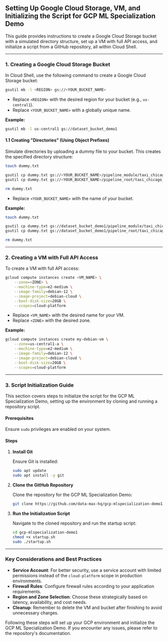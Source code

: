 ## Setting Up Google Cloud Storage, VM, and Initializing the Script for GCP ML Specialization Demo

This guide provides instructions to create a Google Cloud Storage bucket with a simulated directory structure, set up a VM with full API access, and initialize a script from a GitHub repository, all within Cloud Shell.

---

### 1. Creating a Google Cloud Storage Bucket

In Cloud Shell, use the following command to create a Google Cloud Storage bucket:

```bash
gsutil mb -l <REGION> gs://<YOUR_BUCKET_NAME>
```

* Replace `<REGION>` with the desired region for your bucket (e.g., `us-central1`).
* Replace `<YOUR_BUCKET_NAME>` with a globally unique name.

**Example:**

```bash
gsutil mb -l us-central1 gs://dataset_bucket_demo1
```

#### 1.1 Creating "Directories" (Using Object Prefixes)

Simulate directories by uploading a dummy file to your bucket. This creates the specified directory structure:

```bash
touch dummy.txt

gsutil cp dummy.txt gs://<YOUR_BUCKET_NAME>/pipeline_module/taxi_chicago_pipeline/
gsutil cp dummy.txt gs://<YOUR_BUCKET_NAME>/pipeline_root/taxi_chicago_pipeline/

rm dummy.txt
```

* Replace `<YOUR_BUCKET_NAME>` with the name of your bucket.

**Example:**

```bash
touch dummy.txt

gsutil cp dummy.txt gs://dataset_bucket_demo1/pipeline_module/taxi_chicago_pipeline/
gsutil cp dummy.txt gs://dataset_bucket_demo1/pipeline_root/taxi_chicago_pipeline/

rm dummy.txt
```

---

### 2. Creating a VM with Full API Access

To create a VM with full API access:

```bash
gcloud compute instances create <VM_NAME> \
    --zone=<ZONE> \
    --machine-type=e2-medium \
    --image-family=debian-12 \
    --image-project=debian-cloud \
    --boot-disk-size=20GB \
    --scopes=cloud-platform
```

* Replace `<VM_NAME>` with the desired name for your VM.
* Replace `<ZONE>` with the desired zone.

**Example:**

```bash
gcloud compute instances create my-debian-vm \
    --zone=us-central1-a \
    --machine-type=e2-medium \
    --image-family=debian-12 \
    --image-project=debian-cloud \
    --boot-disk-size=20GB \
    --scopes=cloud-platform
```

---

### 3. Script Initialization Guide

This section covers steps to initialize the script for the GCP ML Specialization Demo, setting up the environment by cloning and running a repository script.

#### Prerequisites

Ensure `sudo` privileges are enabled on your system.

#### Steps

1. **Install Git**

   Ensure Git is installed:

   ```bash
   sudo apt update
   sudo apt install -y git
   ```

2. **Clone the GitHub Repository**

   Clone the repository for the GCP ML Specialization Demo:

   ```bash
   git clone https://github.com/data-max-hq/gcp-mlspecialization-demo1.git
   ```

3. **Run the Initialization Script**

   Navigate to the cloned repository and run the startup script:

   ```bash
   cd gcp-mlspecialization-demo1
   chmod +x startup.sh
   sudo ./startup.sh
   ```

---

### Key Considerations and Best Practices

* **Service Account**: For better security, use a service account with limited permissions instead of the `cloud-platform` scope in production environments.
* **Firewall Rules**: Configure firewall rules according to your application requirements.
* **Region and Zone Selection**: Choose these strategically based on latency, availability, and cost needs.
* **Cleanup**: Remember to delete the VM and bucket after finishing to avoid unnecessary charges.

Following these steps will set up your GCP environment and initialize the GCP ML Specialization Demo. If you encounter any issues, please refer to the repository's documentation.

